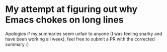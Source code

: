 My attempt at figuring out why Emacs chokes on long lines
================================


Apologies if my summaries seem unfair to anyone (I was feeling snarky and have been working all week), feel free to submit a PR with the corrected summary :)
